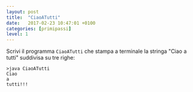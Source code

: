 ```yaml
---
layout: post
title:  "CiaoATutti"
date:   2017-02-23 10:47:01 +0100
categories: [primipassi]
level: 1
---
```


Scrivi il programma `CiaoATutti` che stampa a terminale la stringa "Ciao a tutti" suddivisa su tre righe:

~~~text
>java CiaoATutti
Ciao
a
tutti!!!
~~~
